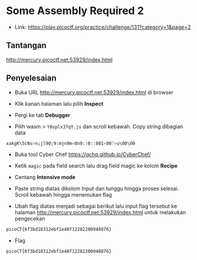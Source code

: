# Some Assembly Required 2
- Link: https://play.picoctf.org/practice/challenge/131?category=1&page=2

## Tantangan
http://mercury.picoctf.net:53929/index.html

## Penyelesaian
- Buka URL http://mercury.picoctf.net:53929/index.html di browser

- Klik kanan halaman lalu pilih **Inspect**

- Pergi ke tab **Debugger**

- Pilih wasm > `Y8splx37qY.js` dan scroll kebawah. Copy string dibagian data
```sh
xakgK\5cNs>n;jl90;9:mjn9m<0n9::0::881<00?>u\00\00
```

- Buka tool Cyber Chef https://gchq.github.io/CyberChef/


- Ketik `magic` pada field search lalu drag field magic ke kolom **Recipe**

- Centang **Intensive mode**

- Paste string diatas dikolom Input dan tunggu hingga proses selesai. Scroll kebawah hingga menemukan flag

- Ubah flag diatas menjadi sebagai berikut lalu input flag tersebut ke halaman http://mercury.picoctf.net:53929/index.html untuk melakukan pengecekan
```sh
picoCT{6f3bd18312ebf1e48f12282200948876}
```

- Flag
```sh
picoCT{6f3bd18312ebf1e48f12282200948876}
```